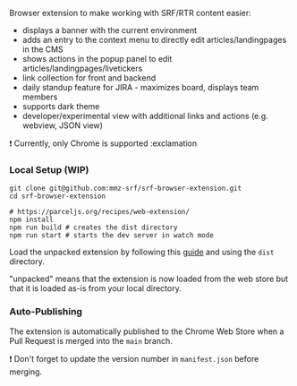 Browser extension to make working with SRF/RTR content easier:

* displays a banner with the current environment
* adds an entry to the context menu to directly edit articles/landingpages in the CMS
* shows actions in the popup panel to edit articles/landingpages/livetickers
* link collection for front and backend
* daily standup feature for JIRA - maximizes board, displays team members
* supports dark theme
* developer/experimental view with additional links and actions (e.g. webview, JSON view)

:exclamation: Currently, only Chrome is supported :exclamation


### Local Setup (WIP)
```
git clone git@github.com:mmz-srf/srf-browser-extension.git
cd srf-browser-extension

# https://parceljs.org/recipes/web-extension/
npm install
npm run build # creates the dist directory
npm run start # starts the dev server in watch mode
```

Load the unpacked extension by following this [guide](https://developer.chrome.com/docs/extensions/get-started/tutorial/hello-world#load-unpacked) and using the `dist` directory.

"unpacked" means that the extension is now loaded from the web store but that it is loaded as-is from your local directory.


### Auto-Publishing
The extension is automatically published to the Chrome Web Store when a Pull Request is merged into the `main` branch.

:exclamation: Don't forget to update the version number in `manifest.json` before merging.
